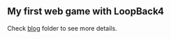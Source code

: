 ## My first web game with LoopBack4

Check [blog](https://github.com/gobackhuoxing/first-web-game-lb4/tree/master/blog) folder to see more details.

